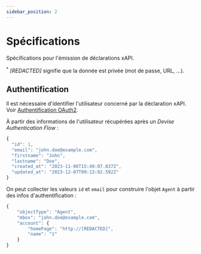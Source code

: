 ```yaml
---
sidebar_position: 2
---
```


# Spécifications

Spécifications pour l'émission de déclarations xAPI.

<sup>*</sup> *[REDACTED]* signifie que la donnée est privée (mot de passe, URL, ...).

## Authentification

Il est nécessaire d'identifier l'utilisateur concerné par la déclaration xAPI. Voir [Authentification OAuth2](../authentification/authentification-oauth2).

À partir des informations de l'utilisateur récupérées après un *Devise Authentication Flow* :

```js title="Infos utilisateur"
{
  "id": 1,
  "email": "john.doe@example.com",
  "firstname": "John",
  "lastname": "Doe",
  "created_at": "2023-11-06T15:49:07.837Z",
  "updated_at": "2023-12-07T09:13:02.592Z"
}
```

On peut collecter les valeurs `id` et `email` pour construire l'objet `Agent` à partir des infos d'authentification :

```js
{
    "objectType": "Agent",
    "mbox": "john.doe@example.com",
    "account": {
        "homePage": "http://[REDACTED]",
        "name": "1"
    }
}
```
